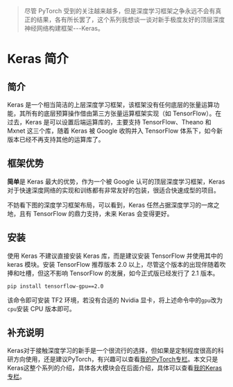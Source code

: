 >尽管 PyTorch 受到的关注越来越多，但是深度学习框架之争永远不会有真正的结果，各有所长罢了，这个系列我想谈一谈对新手极度友好的顶层深度神经网络构建框架---Keras。

# Keras 简介

## 简介

Keras 是一个相当简洁的上层深度学习框架，该框架没有任何底层的张量运算功能，其所有的底层预算操作借由第三方张量运算框架实现（如 TensorFlow）。在过去，Keras 是可以设置后端运算库的，主要支持 TensorFlow、Theano 和 Mxnet 这三个库，随着 Keras 被 Google 收购并入 TensorFlow 体系下，如今新版本已经不再支持其他的运算库了。

## 框架优势

**简单**是 Keras 最大的优势，作为一个被 Google 认可的顶层深度学习框架，Keras 对于快速深度网络的实现和训练都有非常友好的包装，很适合快速成型的项目。

不妨看下图的深度学习框架布局，可以看到，Keras 任然占据深度学习的一席之地，且有 TensorFlow 的鼎力支持，未来 Keras 会变得更好。

## 安装

使用 Keras 不建议直接安装 Keras 库，而是建议安装 TensorFlow 并使用其中的 keras 模块。安装 TensorFlow 推荐版本 2.0 以上，尽管这个版本的出现伴随着吹捧和吐槽，但这不影响 TensorFlow 的发展，如今正式版已经发行了 2.1 版本。

`pip install tensorflow-gpu==2.0`

该命令即可安装 TF2 环境，若没有合适的 Nvidia 显卡，将上述命令中的`gpu`改为`cpu`安装 CPU 版本即可。


## 补充说明
Keras对于接触深度学习的新手是一个很流行的选择，但如果是定制程度很高的科研方向使用，还是建议PyTorch，有兴趣可以查看[我的PyTorch专栏](https://blog.csdn.net/zhouchen1998/category_8742242.html)。本文只是Keras这整个系列的介绍，具体各大模块会在后面介绍，具体可以查看[我的Keras专栏](https://blog.csdn.net/zhouchen1998/category_8906034.html)。
